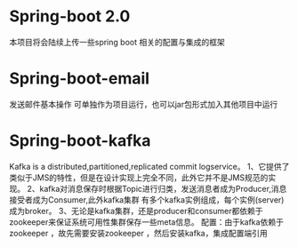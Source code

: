 # Spring-boot  2.0
本项目将会陆续上传一些spring boot   相关的配置与集成的框架

# Spring-boot-email 
 发送邮件基本操作 可单独作为项目运行，也可以jar包形式加入其他项目中运行 

# Spring-boot-kafka 
 Kafka is a distributed,partitioned,replicated commit logservice。
 1、它提供了类似于JMS的特性，但是在设计实现上完全不同，此外它并不是JMS规范的实现。
 2、kafka对消息保存时根据Topic进行归类，发送消息者成为Producer,消息接受者成为Consumer,此外kafka集群
      有多个kafka实例组成，每个实例(server)成为broker。
3、无论是kafka集群，还是producer和consumer都依赖于zookeeper来保证系统可用性集群保存一些meta信息。
配置：由于kafka依赖于zookeeper ，故先需要安装zookeeper ，然后安装kafka，集成配置端引用
